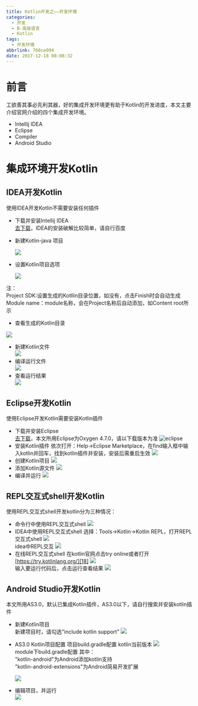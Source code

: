 ```yaml
---
title: Kotlin开发之——开发环境
categories:
  - 开发
  - B-高级语言
  - Kotlin
tags:
  - 开发环境
abbrlink: 766ce094
date: 2017-12-18 08:08:32
---
```

# 前言
工欲善其事必先利其器，好的集成开发环境更有助于Kotlin的开发进度，本文主要介绍官网介绍的四个集成开发环境。

- Intellij IDEA
- Eclipse
- Compiler
- Android Studio
<!--more-->

# 集成环境开发Kotlin

## IDEA开发Kotlin
使用IDEA开发Kotlin不需要安装任何插件

- 下载并安装Intellij IDEA    
[去下载][1]，IDEA的安装破解比较简单，请自行百度
- 新建Kotlin-java 项目

	![][2]
- 设置Kotlin项目选项

	![][3]

注：    
Project SDK:设置生成的Kotllin目录位置，如没有，点击Finish时会自动生成    
Module name：module名称，会在Project名称后自动添加，如Content root所示
- 查看生成的Kotlin目录

![][4]
- 新建Kotlin文件  
![][5]
- 编译运行文件  
![][6]
- 查看运行结果  
![][7]

## Eclipse开发Kotlin
使用Eclipse开发Kotlin需要安装Kotlin插件

- 下载并安装Eclipse   
[去下载][8]，本文所用Eclipse为Oxygen 4.7.0，请以下载版本为准 
![eclipse][9]   
- 安装Kotlin插件
依次打开：Help->Eclipse Marketplace，在find输入框中输入kotlin并回车，找到kotlin插件并安装，安装后需重启生效
![][10]  
- 创建Kotlin项目
![][11]   
- 添加Kotlin源文件
![][12]  
- 编译并运行
![][13]  
## REPL交互式shell开发Kotlin
使用REPL交互式shell开发kotlin分为三种情况：   

- 命令行中使用REPL交互式shell
![][14]  
- IDEA中使用REPL交互式shell
选择：Tools->Kotlin->Kotlin REPL，打开REPL交互式shell
![][15]  
idea中REPL交互
![][16]  
- 在线REPL交互式shell
在kotlin官网点击try online或者打开[https://try.kotlinlang.org/][18]
![][17]    
输入要运行代码后，点击运行查看结果
![][19]  
## Android Studio开发Kotlin
本文所用AS3.0，默认已集成Kotlin插件，AS3.0以下，请自行搜索并安装kotlin插件

- 新建Kotlin项目     
新建项目时，请勾选"include kotlin support"
![][20]  
- AS3.0 Kotlin项目配置
项目build.gradle配置
kotlin当前版本
![][21]   
module下build.gradle配置
其中：    
"kotlin-android"为Android添加kotlin支持   
"kotlin-android-extensions"为Android简易开发扩展

	![][22]  
- 编辑项目，并运行  
	![][23]  



[1]: https://www.jetbrains.com/idea/
[2]: https://fastly.jsdelivr.net/gh/PGzxc/CDN@master/blog-image/kotlin-idea-new.png
[3]: https://fastly.jsdelivr.net/gh/PGzxc/CDN@master/blog-image/kotlin-idea-setting.png
[4]: https://fastly.jsdelivr.net/gh/PGzxc/CDN@master/blog-image/kotlin-idea-sample-content.png
[5]: https://fastly.jsdelivr.net/gh/PGzxc/CDN@master/blog-image/kotlin-idea-file.png
[6]: https://fastly.jsdelivr.net/gh/PGzxc/CDN@master/blog-image/kotlin-idea-run.png
[7]: https://fastly.jsdelivr.net/gh/PGzxc/CDN@master/blog-image/kotlin-idea-run-result.png
[8]: https://www.eclipse.org/downloads/
[9]: https://fastly.jsdelivr.net/gh/PGzxc/CDN@master/blog-image/eclipse-download.png 
[10]: https://fastly.jsdelivr.net/gh/PGzxc/CDN@master/blog-image/eclipse-kotlin-plug.png
[11]: https://fastly.jsdelivr.net/gh/PGzxc/CDN@master/blog-image/eclipse-kotlin-new.png
[12]: https://fastly.jsdelivr.net/gh/PGzxc/CDN@master/blog-image/eclipse-kotlin-source.png
[13]: https://fastly.jsdelivr.net/gh/PGzxc/CDN@master/blog-image/eclipse-kotlin-run.png
[14]: https://fastly.jsdelivr.net/gh/PGzxc/CDN@master/blog-image/cmd-kotlin-shell.png
[15]: https://fastly.jsdelivr.net/gh/PGzxc/CDN@master/blog-image/idea-kotlin-shell.png
[16]: https://fastly.jsdelivr.net/gh/PGzxc/CDN@master/blog-image/idea-kotlin-shell-run.png
[17]: https://fastly.jsdelivr.net/gh/PGzxc/CDN@master/blog-image/try-kotlin-online.png
[18]: https://try.kotlinlang.org/
[19]: https://fastly.jsdelivr.net/gh/PGzxc/CDN@master/blog-image/kotlin-online-run.png
[20]: https://fastly.jsdelivr.net/gh/PGzxc/CDN@master/blog-image/as3.0-kotlin-support.png
[21]: https://fastly.jsdelivr.net/gh/PGzxc/CDN@master/blog-image/as3.0-kotlin-project-config.png
[22]: https://fastly.jsdelivr.net/gh/PGzxc/CDN@master/blog-image/as3.0-kotlin-module-config.png
[23]: https://fastly.jsdelivr.net/gh/PGzxc/CDN@master/blog-image/as3.0-kotlin-run.png